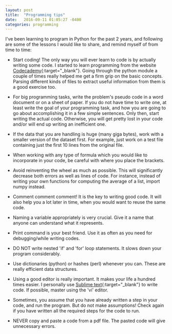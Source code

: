 ```yaml
---
layout: post
title:  "Programming tips"
date:   2016-09-11 01:05:27 -0400
categories: programming
---
```

I've been learning to program in Python for the past 2 years, and following are some of the lessons I would like to share, and remind myself of from time to time:

* Start coding! The only way you will ever learn to code is by actually writing some code. I started to learn programming from the website [Codecademy](https://www.codecademy.com/){:target="_blank"}. Going through the python module a couple of times really helped me get a firm grip on the basic concepts. Parsing different kinds of files to extract useful information from them is a good exercise too.

* For big programming tasks, write the problem's pseudo code in a word document or on a sheet of paper. If you do not have time to write one, at least write the goal of your programming task, and how you are going to go about accomplishing it in a few simple sentences. Only then, start writing the actual code. Otherwise, you will get pretty lost in your code and/or will end up writing an inefficient one.

* If the data that you are handling is huge (many giga bytes), work with a smaller version of the dataset first. For example, just work on a test file containing just the first 10 lines from the original file.

* When working with any type of formula which you would like to incorporate in your code, be careful with where you place the brackets. 

* Avoid reinventing the wheel as much as possible. This will significantly decrease both errors as well as lines of code. For instance, instead of writing your own functions for computing the average of a list, import numpy instead.

* Comment comment comment! It is the key to writing good code. It will also help you a lot later in time, when you would want to reuse the same code.

* Naming a variable appropriately is very crucial. Give it a name that anyone can understand what it represents. 

* Print command is your best friend. Use it as often as you need for debugging/while writing codes. 

* DO NOT write nested 'if' and 'for' loop statements. It slows down your program considerably.

* Use dictionaries (python) or hashes (perl) whenever you can. These are really efficient data structures. 

* Using a good editor is really important. It makes your life a hundred times easier. I personally use [Sublime text](http://www.sublimetext.com/){:target="_blank"} to write code. If possible, master using the 'vi' editor. 

* Sometimes, you assume that you have already written a step in your code, and run the program. But do not make assumptions! Check again if you have written all the required steps for the code to run. 

* NEVER copy and paste a code from a pdf file. The pasted code will give unnecessary errors.
